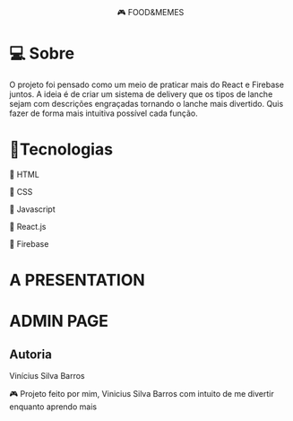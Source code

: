 # <p align="center" ></p>
<p align="center" > &#127918 FOOD&MEMES</p>  


# 💻 Sobre
<p>
O projeto foi pensado como um meio de praticar mais do React e Firebase juntos. A ideia é de criar um sistema de delivery que os tipos de lanche sejam com descrições engraçadas
  tornando o lanche mais divertido. Quis fazer de forma mais intuitiva possível cada função.
</p>

# 🧪Tecnologias
<p>&#127919 HTML</p>
<p>&#127919 CSS  </p> 
<p>&#127919 Javascript </p>
<p> &#127919 React.js </p>
<p> &#127919 Firebase </p>
 
# A PRESENTATION

 <a target="_blank" href="https://foodmemes-e702c.web.app/"></a>

# ADMIN PAGE 

<a></a>
## Autoria

Vinícius Silva Barros
<p>
&#127918 Projeto feito por mim, Vinicius Silva Barros com intuito de me divertir enquanto aprendo mais</p>

